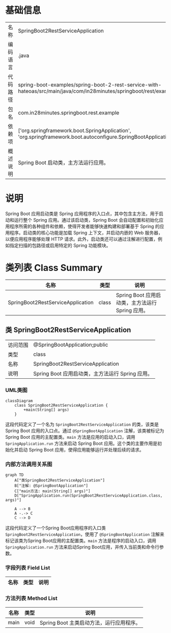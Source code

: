 # 基础信息

|      |      |
|------|------|
| 名称 | SpringBoot2RestServiceApplication |
| 编码语言 | .java |
| 代码路径 | spring-boot-examples/spring-boot-2-rest-service-with-hateoas/src/main/java/com/in28minutes/springboot/rest/example/SpringBoot2RestServiceApplication.java |
| 包名 | com.in28minutes.springboot.rest.example |
| 依赖项 | ['org.springframework.boot.SpringApplication', 'org.springframework.boot.autoconfigure.SpringBootApplication'] |
| 概述说明 | Spring Boot 启动类，主方法运行应用。 |

# 说明

Spring Boot 应用启动类是 Spring 应用程序的入口点，其中包含主方法，用于启动和运行整个 Spring 应用。通过该启动类，Spring Boot 会自动配置和初始化应用程序所需的各种组件和依赖，使得开发者能够快速构建和部署基于 Spring 的应用程序。启动类的核心功能是加载 Spring 上下文，并启动内嵌的 Web 服务器，以便应用程序能够处理 HTTP 请求。此外，启动类还可以通过注解进行配置，例如指定扫描的包路径或启用特定的 Spring 功能模块。

# 类列表 Class Summary

| 名称   | 类型  | 说明 |
|-------|------|-------------|
| SpringBoot2RestServiceApplication | class | Spring Boot 应用启动类，主方法运行 Spring 应用。 |



## 类 SpringBoot2RestServiceApplication

|      |      |
|------|------|
| 访问范围 | @SpringBootApplication;public |
| 类型 | class |
| 名称 | SpringBoot2RestServiceApplication |
| 说明 | Spring Boot 应用启动类，主方法运行 Spring 应用。 |


### UML类图

```mermaid
classDiagram
    class SpringBoot2RestServiceApplication {
        +main(String[] args)
    }
```

这段代码定义了一个名为 `SpringBoot2RestServiceApplication` 的类，该类是 Spring Boot 应用的入口点。通过 `@SpringBootApplication` 注解，该类被标记为 Spring Boot 应用的主配置类。`main` 方法是应用的启动入口，调用 `SpringApplication.run` 方法来启动 Spring Boot 应用。这个类的主要作用是初始化并启动 Spring Boot 应用，使得应用能够运行并处理后续的请求。


### 内部方法调用关系图

```mermaid
graph TD
    A["类SpringBoot2RestServiceApplication"]
    B["注解: @SpringBootApplication"]
    C["main方法: main(String[] args)"]
    D["SpringApplication.run(SpringBoot2RestServiceApplication.class, args)"]

    A --> B
    A -.-> C
    C --> D
```

这段代码定义了一个Spring Boot应用程序的入口类 `SpringBoot2RestServiceApplication`，使用了 `@SpringBootApplication` 注解来标记该类为Spring Boot应用的主配置类。`main` 方法是程序的启动入口，调用 `SpringApplication.run` 方法来启动Spring Boot应用，并传入当前类和命令行参数。

### 字段列表 Field List

| 名称  | 类型  | 说明 |
|-------|-------|------|

### 方法列表 Method List

| 名称  | 类型  | 说明 |
|-------|-------|------|
| main | void | Spring Boot 主类启动方法，运行应用程序。 |




